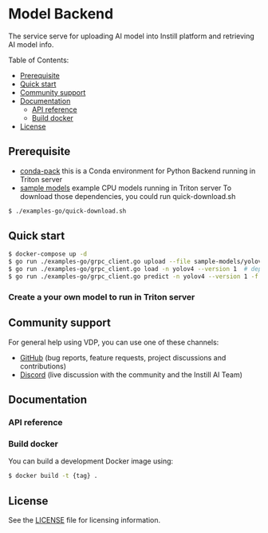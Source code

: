 # Model Backend <!-- omit in toc -->

The service serve for uploading AI model into Instill platform and retrieving AI model info.

Table of Contents:
- [Prerequisite](#prerequisite)
- [Quick start](#quick-start)
- [Community support](#community-support)
- [Documentation](#documentation)
  - [API reference](#api-reference)
  - [Build docker](#build-docker)
- [License](#license)


## Prerequisite
- [conda-pack](https://artifacts.instill.tech/visual-data-preparation/conda-pack) this is a Conda environment for Python Backend running in Triton server 
- [sample models](https://artifacts.instill.tech/visual-data-preparation/sample-models/yolov4-onnx-cpu.zip) example CPU models running in Triton server
To download those dependencies, you could run quick-download.sh
```bash
$ ./examples-go/quick-download.sh
```

## Quick start

```bash
$ docker-compose up -d
$ go run ./examples-go/grpc_client.go upload --file sample-models/yolov4-onnx-cpu.zip --name yolov4 --cvtask 2  # upload a YOLOv4 model for object detection; note --cvtask 0: undefined 1: image classification task and 2: object detection task 
$ go run ./examples-go/grpc_client.go load -n yolov4 --version 1  # deploy the ensemble model
$ go run ./examples-go/grpc_client.go predict -n yolov4 --version 1 -f sample-models/dog.jpg # make inference
```

### Create a your own model to run in Triton server

## Community support

For general help using VDP, you can use one of these channels:

- [GitHub](https://github.com/instill-ai/vdp) (bug reports, feature requests, project discussions and contributions)
- [Discord](https://discord.gg/sevxWsqpGh) (live discussion with the community and the Instill AI Team)

## Documentation

### API reference

### Build docker

You can build a development Docker image using:
```bash
$ docker build -t {tag} .
```

## License

See the [LICENSE](https://github.com/instill-ai/vdp/blob/main/LICENSE) file for licensing information.
